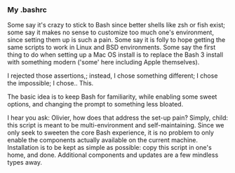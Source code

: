 ### My .bashrc

Some say it's crazy to stick to Bash since better shells like zsh or fish exist;
some say it makes no sense to customize too much one's environment, since
setting them up is such a pain. Some say it is folly to hope getting the same
scripts to work in Linux and BSD environments. Some say the first thing to do
when setting up a Mac OS install is to replace the Bash 3 install with something
modern ('some' here including Apple themselves).

I rejected those assertions,; instead, I chose something different; I chose the
impossible; I chose.. This.

The basic idea is to keep Bash for familiarity, while enabling some sweet
options, and changing the prompt to something less bloated.

I hear you ask: Olivier, how does that address the set-up pain? Simply, child:
this script is meant to be multi-environment and self-maintaining. Since we
only seek to sweeten the core Bash experience, it is no problem to only enable
the components actually available on the current machine. Installation is to be
kept as simple as possible: copy this script in one's home, and done. Additional
components and updates are a few mindless types away.